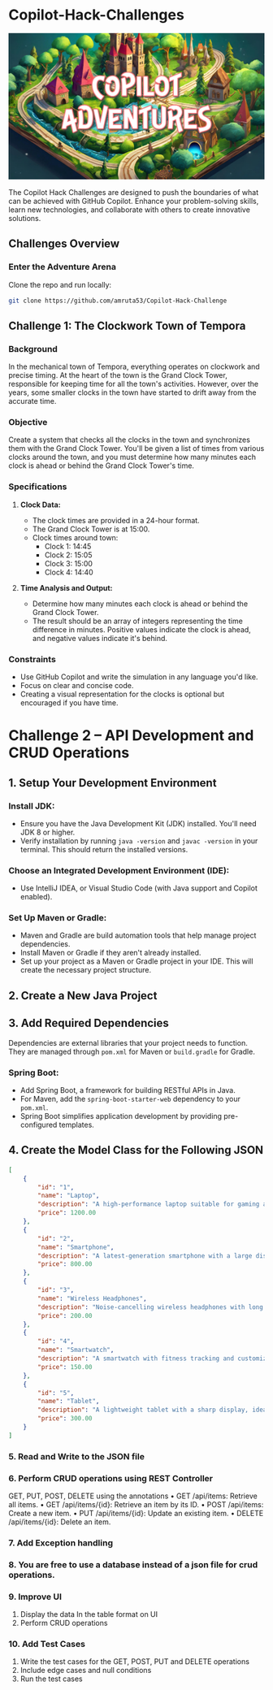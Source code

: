 # Copilot-Hack-Challenges

<a href="#">
    <img src="Images/copilot-adventures.jpg" style="width: 830px;" />
</a>

The Copilot Hack Challenges are designed to push the boundaries of what can be achieved with GitHub Copilot. Enhance your problem-solving skills, learn new technologies, and collaborate with others to create innovative solutions.

## Challenges Overview

### Enter the Adventure Arena
Clone the repo and run locally:

```bash
git clone https://github.com/amruta53/Copilot-Hack-Challenge
```


## Challenge 1: The Clockwork Town of Tempora

### Background

In the mechanical town of Tempora, everything operates on clockwork and precise timing. At the heart of the town is the Grand Clock Tower, responsible for keeping time for all the town's activities. However, over the years, some smaller clocks in the town have started to drift away from the accurate time.

### Objective

Create a system that checks all the clocks in the town and synchronizes them with the Grand Clock Tower. You'll be given a list of times from various clocks around the town, and you must determine how many minutes each clock is ahead or behind the Grand Clock Tower's time.

### Specifications

1. **Clock Data:**
    - The clock times are provided in a 24-hour format.
    - The Grand Clock Tower is at 15:00.
    - Clock times around town:
        - Clock 1: 14:45
        - Clock 2: 15:05
        - Clock 3: 15:00
        - Clock 4: 14:40

2. **Time Analysis and Output:**
    - Determine how many minutes each clock is ahead or behind the Grand Clock Tower.
    - The result should be an array of integers representing the time difference in minutes. Positive values indicate the clock is ahead, and negative values indicate it's behind.

### Constraints

- Use GitHub Copilot and write the simulation in any language you'd like.
- Focus on clear and concise code.
- Creating a visual representation for the clocks is optional but encouraged if you have time.

# Challenge 2 – API Development and CRUD Operations

## 1. Setup Your Development Environment

### Install JDK:
- Ensure you have the Java Development Kit (JDK) installed. You'll need JDK 8 or higher.
- Verify installation by running `java -version` and `javac -version` in your terminal. This should return the installed versions.

### Choose an Integrated Development Environment (IDE):
- Use IntelliJ IDEA, or Visual Studio Code (with Java support and Copilot enabled).

### Set Up Maven or Gradle:
- Maven and Gradle are build automation tools that help manage project dependencies.
- Install Maven or Gradle if they aren't already installed.
- Set up your project as a Maven or Gradle project in your IDE. This will create the necessary project structure.

## 2. Create a New Java Project

## 3. Add Required Dependencies

Dependencies are external libraries that your project needs to function. They are managed through `pom.xml` for Maven or `build.gradle` for Gradle.

### Spring Boot:
- Add Spring Boot, a framework for building RESTful APIs in Java.
- For Maven, add the `spring-boot-starter-web` dependency to your `pom.xml`.
- Spring Boot simplifies application development by providing pre-configured templates.

## 4. Create the Model Class for the Following JSON

```json
[
    {
        "id": "1",
        "name": "Laptop",
        "description": "A high-performance laptop suitable for gaming and work.",
        "price": 1200.00
    },
    {
        "id": "2",
        "name": "Smartphone",
        "description": "A latest-generation smartphone with a large display and powerful camera.",
        "price": 800.00
    },
    {
        "id": "3",
        "name": "Wireless Headphones",
        "description": "Noise-cancelling wireless headphones with long battery life.",
        "price": 200.00
    },
    {
        "id": "4",
        "name": "Smartwatch",
        "description": "A smartwatch with fitness tracking and customizable watch faces.",
        "price": 150.00
    },
    {
        "id": "5",
        "name": "Tablet",
        "description": "A lightweight tablet with a sharp display, ideal for reading and browsing.",
        "price": 300.00
    }
]
```
### 5. Read and Write to the JSON file 
### 6. Perform CRUD operations using REST Controller 
GET, PUT, POST, DELETE using the annotations 
•	GET /api/items: Retrieve all items. 
•	GET /api/items/{id}: Retrieve an item by its ID. 
•	POST /api/items: Create a new item. 
•	PUT /api/items/{id}: Update an existing item. 
•	DELETE /api/items/{id}: Delete an item. 
### 7. Add Exception handling
### 8. You are free to use a database instead of a json file for crud operations.
 
### 9. Improve UI
1.	Display the data In the table format on UI 
2.	Perform CRUD operations 

### 10. Add Test Cases
1.	Write the test cases for the GET, POST, PUT and DELETE operations 
2.	Include edge cases and null conditions 
3.	Run the test cases 